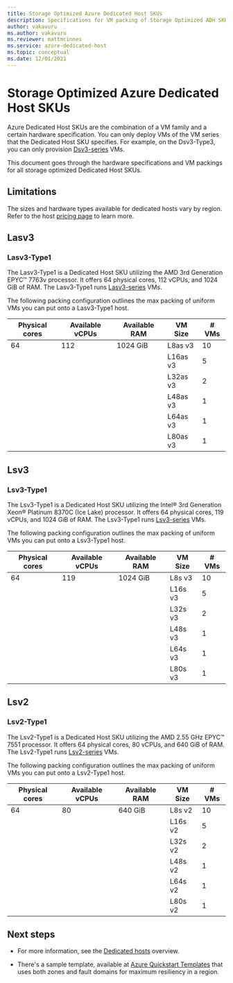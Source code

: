 ```yaml
---
title: Storage Optimized Azure Dedicated Host SKUs
description: Specifications for VM packing of Storage Optimized ADH SKUs.
author: vakavuru
ms.author: vakavuru
ms.reviewer: mattmcinnes
ms.service: azure-dedicated-host
ms.topic: conceptual
ms.date: 12/01/2021
---
```


# Storage Optimized Azure Dedicated Host SKUs
Azure Dedicated Host SKUs are the combination of a VM family and a certain hardware specification. You can only deploy VMs of the VM series that the Dedicated Host SKU specifies. For example, on the Dsv3-Type3, you can only provision [Dsv3-series](dv3-dsv3-series.md#dsv3-series) VMs. 

This document goes through the hardware specifications and VM packings for all storage optimized Dedicated Host SKUs.

## Limitations

The sizes and hardware types available for dedicated hosts vary by region. Refer to the host [pricing page](https://aka.ms/ADHPricing) to learn more.

## Lasv3
### Lasv3-Type1

The Lasv3-Type1 is a Dedicated Host SKU utilizing the AMD 3rd Generation EPYC™ 7763v processor. It offers 64 physical cores, 112 vCPUs, and 1024 GiB of RAM. The Lasv3-Type1 runs [Lasv3-series](lasv3-series.md) VMs.

The following packing configuration outlines the max packing of uniform VMs you can put onto a Lasv3-Type1 host.

| Physical cores | Available vCPUs | Available RAM | VM Size  | # VMs |
|----------------|-----------------|---------------|----------|-------|
| 64             | 112             | 1024 GiB      | L8as v3  | 10    |
|                |                 |               | L16as v3 | 5     |
|                |                 |               | L32as v3 | 2     |
|                |                 |               | L48as v3 | 1     |
|                |                 |               | L64as v3 | 1     |
|                |                 |               | L80as v3 | 1     |

## Lsv3
### Lsv3-Type1

The Lsv3-Type1 is a Dedicated Host SKU utilizing the Intel® 3rd Generation Xeon® Platinum 8370C (Ice Lake) processor. It offers 64 physical cores, 119 vCPUs, and 1024 GiB of RAM. The Lsv3-Type1 runs [Lsv3-series](lsv3-series.md) VMs.

The following packing configuration outlines the max packing of uniform VMs you can put onto a Lsv3-Type1 host.

| Physical cores | Available vCPUs | Available RAM | VM Size | # VMs |
|----------------|-----------------|---------------|---------|-------|
| 64             | 119             | 1024 GiB      | L8s v3  | 10    |
|                |                 |               | L16s v3 | 5     |
|                |                 |               | L32s v3 | 2     |
|                |                 |               | L48s v3 | 1     |
|                |                 |               | L64s v3 | 1     |
|                |                 |               | L80s v3 | 1     |

## Lsv2
### Lsv2-Type1

The Lsv2-Type1 is a Dedicated Host SKU utilizing the AMD 2.55 GHz EPYC™ 7551 processor. It offers 64 physical cores, 80 vCPUs, and 640 GiB of RAM. The Lsv2-Type1 runs [Lsv2-series](lsv2-series.md) VMs.

The following packing configuration outlines the max packing of uniform VMs you can put onto a Lsv2-Type1 host.

| Physical cores | Available vCPUs | Available RAM | VM Size | # VMs |
|----------------|-----------------|---------------|---------|-------|
| 64             | 80              | 640 GiB       | L8s v2  | 10    |
|                |                 |               | L16s v2 | 5     |
|                |                 |               | L32s v2 | 2     |
|                |                 |               | L48s v2 | 1     |
|                |                 |               | L64s v2 | 1     |
|                |                 |               | L80s v2 | 1     |

## Next steps

- For more information, see the [Dedicated hosts](dedicated-hosts.md) overview.

- There's a sample template, available at [Azure Quickstart Templates](https://github.com/Azure/azure-quickstart-templates/blob/master/quickstarts/microsoft.compute/vm-dedicated-hosts/README.md) that uses both zones and fault domains for maximum resiliency in a region.
